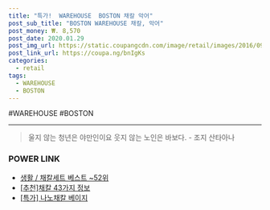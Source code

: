 ```yaml
--- 
title: "특가!  WAREHOUSE  BOSTON 채칼 악어" 
post_sub_title: "BOSTON WAREHOUSE 채칼, 악어" 
post_money: ₩. 8,570 
post_date: 2020.01.29 
post_img_url: https://static.coupangcdn.com/image/retail/images/2016/09/21/11/9/649ef228-aaf3-4ce9-aea1-d33e254a7477.jpg 
post_link_url: https://coupa.ng/bnIgKs 
categories: 
  - retail 
tags: 
  - WAREHOUSE 
  - BOSTON 
--- 
```

  #WAREHOUSE #BOSTON 
<hr> 

> 울지 않는 청년은 야만인이요 웃지 않는 노인은 바보다. - 조지 산타아나 


### POWER LINK

* <a href="https://blog.naver.com/santokki14/221778281128" target="_blank">생활 / 채칼세트 베스트 ~52위</a>
* <a href="https://blog.naver.com/fasyy4321/221789280726" target="_blank">[추천]채칼 43가지 정보</a>
* <a href="https://blog.naver.com/sakai111/221790107677" target="_blank">[특가] 나노채칼 베이지</a>
